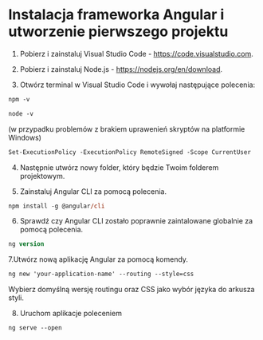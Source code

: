 # Instalacja frameworka Angular i utworzenie pierwszego projektu

1. Pobierz i zainstaluj Visual Studio Code - https://code.visualstudio.com.

2. Pobierz i zainstaluj Node.js - https://nodejs.org/en/download.

3. Otwórz terminal w Visual Studio Code i wywołaj następujące polecenia:

```ps
npm -v
```

```ps
node -v
```

(w przypadku problemów z brakiem uprawenień skryptów na platformie Windows)

```ps
Set-ExecutionPolicy -ExecutionPolicy RemoteSigned -Scope CurrentUser
```

4. Następnie utwórz nowy folder, który będzie Twoim folderem projektowym. 


5. Zainstaluj Angular CLI za pomocą polecenia.

```ps
npm install -g @angular/cli
```

6. Sprawdź czy Angular CLI zostało poprawnie zaintalowane globalnie za pomocą polecenia.

```ps
ng version
```

7.Utwórz nową aplikację Angular za pomocą komendy.

```ps
ng new 'your-application-name' --routing --style=css
```
Wybierz domyślną wersję routingu oraz CSS jako wybór języka do arkusza styli.

8. Uruchom aplikacje poleceniem 

```ps
ng serve --open
```
